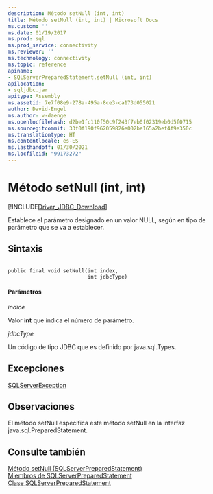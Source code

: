```yaml
---
description: Método setNull (int, int)
title: Método setNull (int, int) | Microsoft Docs
ms.custom: ''
ms.date: 01/19/2017
ms.prod: sql
ms.prod_service: connectivity
ms.reviewer: ''
ms.technology: connectivity
ms.topic: reference
apiname:
- SQLServerPreparedStatement.setNull (int, int)
apilocation:
- sqljdbc.jar
apitype: Assembly
ms.assetid: 7e7f08e9-278a-495a-8ce3-ca173d055021
author: David-Engel
ms.author: v-daenge
ms.openlocfilehash: d2be1fc110f50c9f243f7eb0f02319eb0d5f0715
ms.sourcegitcommit: 33f0f190f962059826e002be165a2bef4f9e350c
ms.translationtype: HT
ms.contentlocale: es-ES
ms.lasthandoff: 01/30/2021
ms.locfileid: "99173272"
---
```

# <a name="setnull-method-int-int"></a>Método setNull (int, int)
[!INCLUDE[Driver_JDBC_Download](../../../includes/driver_jdbc_download.md)]

  Establece el parámetro designado en un valor NULL, según en tipo de parámetro que se va a establecer.  
  
## <a name="syntax"></a>Sintaxis  
  
```  
  
public final void setNull(int index,  
                          int jdbcType)  
```  
  
#### <a name="parameters"></a>Parámetros  
 *índice*  
  
 Valor **int** que indica el número de parámetro.  
  
 *jdbcType*  
  
 Un código de tipo JDBC que es definido por java.sql.Types.  
  
## <a name="exceptions"></a>Excepciones  
 [SQLServerException](../../../connect/jdbc/reference/sqlserverexception-class.md)  
  
## <a name="remarks"></a>Observaciones  
 El método setNull especifica este método setNull en la interfaz java.sql.PreparedStatement.  
  
## <a name="see-also"></a>Consulte también  
 [Método setNull &#40;SQLServerPreparedStatement&#41;](../../../connect/jdbc/reference/setnull-method-sqlserverpreparedstatement.md)   
 [Miembros de SQLServerPreparedStatement](../../../connect/jdbc/reference/sqlserverpreparedstatement-members.md)   
 [Clase SQLServerPreparedStatement](../../../connect/jdbc/reference/sqlserverpreparedstatement-class.md)  
  
  
